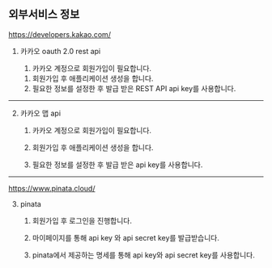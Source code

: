 ## 외부서비스 정보

https://developers.kakao.com/

1. 카카오 oauth 2.0 rest api

   1) 카카오 계정으로 회원가입이 필요합니다.

   1. 회원가입 후 애플리케이션 생성을 합니다.
   2. 필요한 정보를 설정한 후 발급 받은 REST API api key를 사용합니다.
<hr />

2. 카카오 맵 api

   1. 카카오 계정으로 회원가입이 필요합니다.


   2. 회원가입 후 애플리케이션 생성을 합니다.

   3. 필요한 정보를 설정한 후 발급 받은 api key를 사용합니다.

<hr />

https://www.pinata.cloud/

3. pinata 

   1. 회원가입 후 로그인을 진행합니다.

   2. 마이페이지를 통해 api key 와 api secret key를 발급받습니다.

   3. pinata에서 제공하는 명세를 통해 api key와 api secret key를 사용합니다.